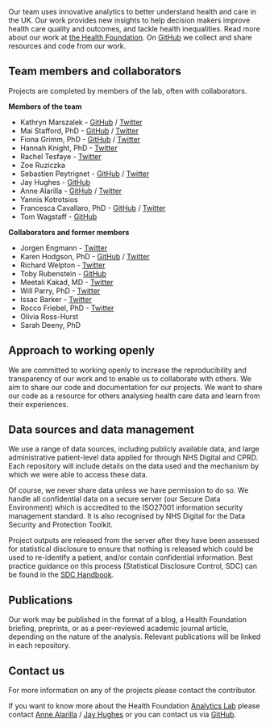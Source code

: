 Our team uses innovative analytics to better understand health and care in the UK. Our work provides new insights to help decision makers improve health care quality and outcomes, and tackle health inequalities. Read more about our work at [the Health Foundation](https://www.health.org.uk/what-we-do/quality-and-data-analytics/in-house-data-analytics). On [GitHub](https://github.com/HFAnalyticsLab) we collect and share resources and code from our work. 

## Team members and collaborators
Projects are completed by members of the lab, often with collaborators.  

**Members of the team**  

* Kathryn Marszalek - [GitHub](https://github.com/kathdreyer) / [Twitter](https://twitter.com/kathmarszalek)
* Mai Stafford, PhD - [GitHub](https://github.com/maistafford) / [Twitter](https://twitter.com/stafford_xm)
* Fiona Grimm, PhD - [GitHub](https://github.com/fiona-grimm) / [Twitter](https://twitter.com/fiona_grimm)
* Hannah Knight, PhD - [Twitter](https://twitter.com/HannahEllin)
* Rachel Tesfaye - [Twitter](https://twitter.com/RachelETesfaye)
* Zoe Ruziczka 
* Sebastien Peytrignet - [GitHub](https://github.com/speytrignet-thf) / [Twitter](https://twitter.com/SebastienPeytr2)
* Jay Hughes - [GitHub](https://github.com/Jay-ops256)
* Anne Alarilla - [GitHub](https://github.com/annealarilla) / [Twitter](https://twitter.com/AlarillaAnne)
* Yannis Kotrotsios
* Francesca Cavallaro, PhD - [GitHub](https://github.com/f-cavallaro) / [Twitter](https://twitter.com/CescaCava)
* Tom Wagstaff - [GitHub](https://github.com/tomwagstaff-health)

**Collaborators and former members** 
* Jorgen Engmann - [Twitter](https://twitter.com/EngmannJorgen)
* Karen Hodgson, PhD - [GitHub](https://github.com/KarenHodgson) / [Twitter](https://twitter.com/KarenHodgePodge)
* Richard Welpton - [Twitter](https://twitter.com/rwelpton)
* Toby Rubenstein - [GitHub](https://github.com/trubens71)
* Meetali Kakad, MD - [Twitter](https://twitter.com/tali_md)
* Will Parry, PhD - [Twitter](https://twitter.com/DrWillParry)
* Issac Barker - [Twitter](https://twitter.com/isaacbarker)
* Rocco Friebel, PhD - [Twitter](https://twitter.com/r_friebel)
* Olivia Ross-Hurst
* Sarah Deeny, PhD


## Approach to working openly  
We are committed to working openly to increase the reproducibility and transparency of our work and to enable us to collaborate with others. We aim to share our code and documentation for our projects. We want to share our code as a resource for others analysing health care data and learn from their experiences. 

## Data sources and data management
We use a range of data sources, including publicly available data, and large administrative patient-level data applied for through NHS Digital and CPRD. Each repository will include details on the data used and the mechanism by which we were able to access these data.  

Of course, we never share data unless we have permission to do so. We handle all confidential data on a secure server (our Secure Data Environment) which is accredited to the ISO27001 information security management standard.  It is also recognised by NHS Digital for the Data Security and Protection Toolkit.  

Project outputs are released from the server after they have been assessed for statistical disclosure to ensure that nothing is released which could be used to re-identify a patient, and/or contain confidential information.  Best practice guidance on this process (Statistical Disclosure Control, SDC) can be found in the [SDC Handbook](https://securedatagroup.org/sdc-handbook/).


## Publications
Our work may be published in the format of a blog, a Health Foundation briefing, preprints, or as a peer-reviewed academic journal article, depending on the nature of the analysis. Relevant publications will be linked in each repository. 

## Contact us
For more information on any of the projects please contact the contributor. 

If you want to know more about the Health Foundation [Analytics Lab](https://www.health.org.uk/about-the-health-foundation/our-people/data-analytics-team) please contact [Anne Alarilla](mailto:anne.alarilla@health.org.uk) / [Jay Hughes](https://www.health.org.uk/about-the-health-foundation/our-people/data-analytics-team/jay-hughes) or you can contact us via [GitHub](https://github.com/HFAnalyticsLab).
